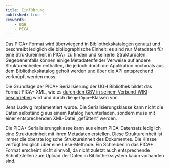 ```yaml
---
title: Einführung
published: true
keywords:
    - UGH
    - PICA
---
```


Das PICA+ Format wird überwiegend in Bibliothekskatalogen genutzt und beschreibt lediglich die bibliographische Einheit; es sind nur Metadaten für eine Struktureinheit in PICA+ zu finden und keinerlei Strukturdaten. Gegebenenfalls können einige Metadatenfelder Verweise auf andere Struktureinheiten enthalten, die jedoch durch die Applikation nochmals aus dem Bibliothekskatalog geholt werden und über die API entsprechend verknüpft werden muss.

Die Grundlage der PICA+ Serialisierung der UGH Bibliothek bildet das Format PICA+ XML, wie es [durch den GBV in seinem Verbund-WIKI beschrieben](http://www.gbv.de/wikis/cls/PICAplus_in_XML) wird und durch die `getOpac`-Klassen von

Jens Ludwig implementiert wurde. Die Serialisierungsklasse kann nicht die Daten selbständig aus einem Katalog herunterladen, sondern muss mit einer entsprechenden XML-Datei „gefüttert“ werden.

Die PICA+ Serialisierungsklasse kann aus einem PICA-Datensatz lediglich eine Struktureinheit mit ihren Metadaten erstellen. Diese Struktureinheit ist immer die oberste logische Struktureinheit des Dokumentes. Die Klasse verfügt lediglich über eine Lese-Methode. Ein Schreiben in das PICA+ Format erscheint nicht sinnvoll, da nicht zuletzt auch entsprechende Schnittstellen zum Upload der Daten in Bibliothekssystem kaum vorhanden sind.

